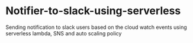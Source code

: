 # Notifier-to-slack-using-serverless
Sending notification to slack users based on the cloud watch events using serverless lambda, SNS and auto scaling policy
